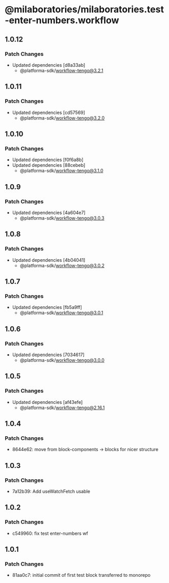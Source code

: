 # @milaboratories/milaboratories.test-enter-numbers.workflow

## 1.0.12

### Patch Changes

- Updated dependencies [d8a33ab]
  - @platforma-sdk/workflow-tengo@3.2.1

## 1.0.11

### Patch Changes

- Updated dependencies [cd57569]
  - @platforma-sdk/workflow-tengo@3.2.0

## 1.0.10

### Patch Changes

- Updated dependencies [f0f6a8b]
- Updated dependencies [88cebeb]
  - @platforma-sdk/workflow-tengo@3.1.0

## 1.0.9

### Patch Changes

- Updated dependencies [4a604e7]
  - @platforma-sdk/workflow-tengo@3.0.3

## 1.0.8

### Patch Changes

- Updated dependencies [4b04041]
  - @platforma-sdk/workflow-tengo@3.0.2

## 1.0.7

### Patch Changes

- Updated dependencies [fb5a9ff]
  - @platforma-sdk/workflow-tengo@3.0.1

## 1.0.6

### Patch Changes

- Updated dependencies [7034617]
  - @platforma-sdk/workflow-tengo@3.0.0

## 1.0.5

### Patch Changes

- Updated dependencies [af43efe]
  - @platforma-sdk/workflow-tengo@2.16.1

## 1.0.4

### Patch Changes

- 8644e62: move from block-components -> blocks for nicer structure

## 1.0.3

### Patch Changes

- 7a12b39: Add useWatchFetch usable

## 1.0.2

### Patch Changes

- c549960: fix test enter-numbers wf

## 1.0.1

### Patch Changes

- 81aa0c7: initial commit of first test block transferred to monorepo
